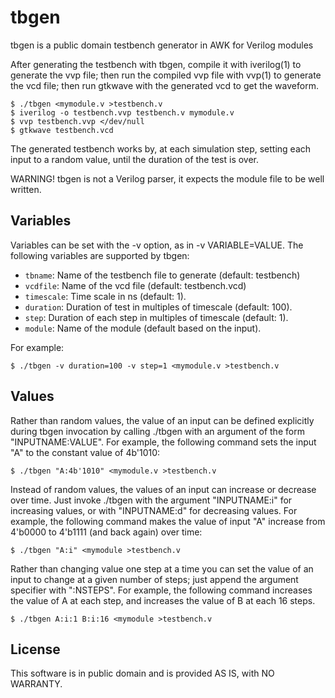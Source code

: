 # tbgen

tbgen is a public domain testbench generator in AWK for Verilog modules

After generating the testbench with tbgen, compile it with iverilog(1)
to generate the vvp file; then run the compiled vvp file with vvp(1) to
generate the vcd file; then run gtkwave with the generated vcd to get
the waveform.

	$ ./tbgen <mymodule.v >testbench.v
	$ iverilog -o testbench.vvp testbench.v mymodule.v
	$ vvp testbench.vvp </dev/null
	$ gtkwave testbench.vcd

The generated testbench works by, at each simulation step, setting each
input to a random value, until the duration of the test is over.

WARNING!
tbgen is not a Verilog parser, it expects the module file to be well written.

## Variables

Variables can be set with the -v option, as in -v VARIABLE=VALUE.
The following variables are supported by tbgen:

* `tbname`:     Name of the testbench file to generate (default: testbench)
* `vcdfile`:    Name of the vcd file (default: testbench.vcd)
* `timescale`:  Time scale in ns (default: 1).
* `duration`:   Duration of test in multiples of timescale (default: 100).
* `step`:       Duration of each step in multiples of timescale (default: 1).
* `module`:     Name of the module (default based on the input).

For example:

	$ ./tbgen -v duration=100 -v step=1 <mymodule.v >testbench.v

## Values

Rather than random values, the value of an input can be defined explicitly
during tbgen invocation by calling ./tbgen with an argument of the form
"INPUTNAME:VALUE".  For example, the following command sets the input
"A" to the constant value of 4b'1010:

	$ ./tbgen "A:4b'1010" <mymodule.v >testbench.v

Instead of random values, the values of an input can increase or
decrease over time.  Just invoke ./tbgen with the argument "INPUTNAME:i"
for increasing values, or with "INPUTNAME:d" for decreasing values.  For
example, the following command makes the value of input "A" increase
from 4'b0000 to 4'b1111 (and back again) over time:

	$ ./tbgen "A:i" <mymodule >testbench.v

Rather than changing value one step at a time you can set the value of
an input to change at a given number of steps; just append the argument
specifier with ":NSTEPS".  For example, the following command increases
the value of A at each step, and increases the value of B at each 16
steps.

	$ ./tbgen A:i:1 B:i:16 <mymodule >testbench.v

## License

This software is in public domain and is provided AS IS, with NO WARRANTY.
